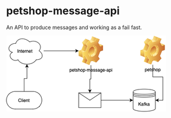 # petshop-message-api
An API to produce messages and working as a fail fast.


![Diagram](./diagramas/petshop-system.drawio.png "Diagram")
